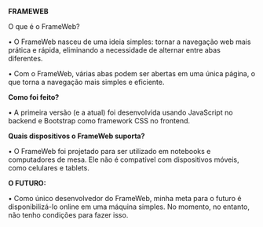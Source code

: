 **FRAMEWEB**

O que é o FrameWeb?

• O FrameWeb nasceu de uma ideia simples: tornar a navegação web mais prática e rápida, eliminando a necessidade de alternar entre abas diferentes.

• Com o FrameWeb, várias abas podem ser abertas em uma única página, o que torna a navegação mais simples e eficiente.

**Como foi feito?**

• A primeira versão (e a atual) foi desenvolvida usando JavaScript no backend e Bootstrap como framework CSS no frontend.

**Quais dispositivos o FrameWeb suporta?**

• O FrameWeb foi projetado para ser utilizado em notebooks e computadores de mesa. Ele não é compatível com dispositivos móveis, como celulares e tablets.

**O FUTURO:**

• Como único desenvolvedor do FrameWeb, minha meta para o futuro é disponibilizá-lo online em uma máquina simples. No momento, no entanto, não tenho condições para fazer isso.
